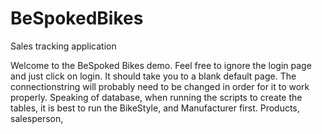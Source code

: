 # BeSpokedBikes
Sales tracking application 

Welcome to the BeSpoked Bikes demo. Feel free to ignore the login page and just click on login. It should take you to a blank default page.
The connectionstring will probably need to be changed in order for it to work properly. Speaking of database, when running the scripts to create the tables,
it is best to run the BikeStyle, and Manufacturer first. Products, salesperson, 
